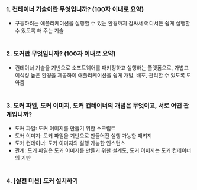 ### 1. 컨테이너 기술이란 무엇입니까? (100자 이내로 요약)
- 구동하려는 애플리케이션을 실행할 수 있는 환경까지 감싸서 어디서든 쉽게 실행할 수 있도록 해 주는 기술
  <br><br>

### 2. 도커란 무엇입니까? (100자 이내로 요약)
- 컨테이너 기술을 기반으로 소프트웨어를 패키징하고 실행하는 플랫폼으로, 가볍고 이식성 높은 환경을 제공하여 애플리케이션을 쉽게 개발, 배포, 관리할 수 있도록 도와줌
  <br><br>

### 3. 도커 파일, 도커 이미지, 도커 컨테이너의 개념은 무엇이고, 서로 어떤 관계입니까?
- 도커 파일: 도커 이미지를 만들기 위한 스크립트
- 도커 이미지: 도커 파일을 기반으로 만들어진 실행 가능한 패키지
- 도커 컨테이너: 도커 이미지의 실행 가능한 인스턴스
- 관계: 도커 파일은 도커 이미지를 만들기 위한 설계도, 도커 이미지는 도커 컨테이너의 기반
  <br><br>

### 4. [실전 미션] 도커 설치하기